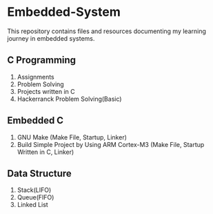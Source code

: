 # Embedded-System
This repository contains files and resources documenting my learning journey in embedded systems.

## C Programming
1. Assignments 
2. Problem Solving
3. Projects written in C
4. Hackerranck Problem Solving(Basic)


## Embedded C
1. GNU Make (Make File, Startup, Linker)
2. Build Simple Project by Using ARM Cortex-M3 (Make File, Startup Written in C, Linker)

## Data Structure
1. Stack(LIFO) 
2. Queue(FIFO)
3. Linked List 
 
